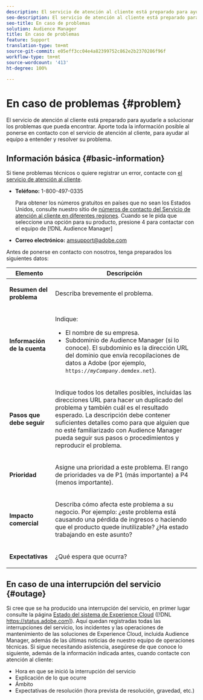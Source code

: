 ```yaml
---
description: El servicio de atención al cliente está preparado para ayudarle a solucionar los problemas que pueda encontrar. Aporte toda la información posible al ponerse en contacto con el servicio de atención al cliente, para ayudar al equipo a entender y resolver su problema.
seo-description: El servicio de atención al cliente está preparado para ayudarle a solucionar los problemas que pueda encontrar. Aporte toda la información posible al ponerse en contacto con el servicio de atención al cliente, para ayudar al equipo a entender y resolver su problema.
seo-title: En caso de problemas
solution: Audience Manager
title: En caso de problemas
feature: Support
translation-type: tm+mt
source-git-commit: e05eff3cc04e4a82399752c862e2b2370286f96f
workflow-type: tm+mt
source-wordcount: '413'
ht-degree: 100%

---
```



# En caso de problemas {#problem}

El servicio de atención al cliente está preparado para ayudarle a solucionar los problemas que pueda encontrar. Aporte toda la información posible al ponerse en contacto con el servicio de atención al cliente, para ayudar al equipo a entender y resolver su problema.

## Información básica {#basic-information}

<!-- 

r_problem.xml

 -->

Si tiene problemas técnicos o quiere registrar un error, contacte con [el servicio de atención al cliente](https://helpx.adobe.com/es/marketing-cloud/contact-support.html).

* **Teléfono:** 1-800-497-0335

   Para obtener los números gratuitos en países que no sean los Estados Unidos, consulte nuestro sitio de [números de contacto del Servicio de atención al cliente en diferentes regiones](https://helpx.adobe.com/es/contact/dma-external/DMACustomeCareRegionalPhoneNumbers.html). Cuando se le pida que seleccione una opción para su producto, presione 4 para contactar con el equipo de [!DNL Audience Manager]

* **Correo electrónico:** amsupport@adobe.com

Antes de ponerse en contacto con nosotros, tenga preparados los siguientes datos:

<table id="table_28E76031E2804265B1A48AB2659F68F0"> 
 <thead> 
  <tr> 
   <th colname="col1" class="entry"> Elemento </th> 
   <th colname="col2" class="entry"> Descripción </th> 
  </tr>
 </thead>
 <tbody> 
  <tr> 
   <td colname="col1"> <p><b>Resumen del problema</b> </p> </td> 
   <td colname="col2"> <p>Describa brevemente el problema. </p> </td> 
  </tr> 
  <tr> 
   <td colname="col1"> <p><b>Información de la cuenta</b> </p> </td> 
   <td colname="col2"> <p>Indique: </p> <p> 
     <ul id="ul_6ACF6EF2165C4041A891FF36D78BBA63"> 
      <li id="li_86573CAAE8454BE6BDF44F9A8281FF95">El nombre de su empresa. </li> 
      <li id="li_8259BB738BA84A13982A8E84BCF56B2A"><span class="keyword"> Subdominio de Audience Manager</span> (si lo conoce). El subdominio es la dirección URL del dominio que envía recopilaciones de datos a <span class="keyword">Adobe</span> (por ejemplo, <code>https://<i>myCompany</i>.demdex.net</code>). </li> 
     </ul> </p> </td> 
  </tr> 
  <tr> 
   <td colname="col1"> <p><b>Pasos que debe seguir</b> </p> </td> 
   <td colname="col2"> <p>Indique todos los detalles posibles, incluidas las direcciones URL para hacer un duplicado del problema y también cuál es el resultado esperado. La descripción debe contener suficientes detalles como para que alguien que no esté familiarizado con <span class="keyword">Audience Manager</span> pueda seguir sus pasos o procedimientos y reproducir el problema. </p> </td> 
  </tr> 
  <tr> 
   <td colname="col1"> <p><b>Prioridad</b> </p> </td> 
   <td colname="col2"> <p>Asigne una prioridad a este problema. El rango de prioridades va de P1 (más importante) a P4 (menos importante). </p> </td> 
  </tr> 
  <tr> 
   <td colname="col1"> <p><b>Impacto comercial</b> </p> </td> 
   <td colname="col2"> <p>Describa cómo afecta este problema a su negocio. Por ejemplo: ¿este problema está causando una pérdida de ingresos o haciendo que el producto quede inutilizable? ¿Ha estado trabajando en este asunto? </p> </td> 
  </tr> 
  <tr> 
   <td colname="col1"> <p><b>Expectativas</b> </p> </td> 
   <td colname="col2"> <p>¿Qué espera que ocurra? </p> </td> 
  </tr> 
 </tbody> 
</table>

## En caso de una interrupción del servicio {#outage}

Si cree que se ha producido una interrupción del servicio, en primer lugar consulte la página [Estado del sistema de Experience Cloud](https://status.adobe.com) ([!DNL https://status.adobe.com]). Aquí quedan registradas todas las interrupciones del servicio, los incidentes y las operaciones de mantenimiento de las soluciones de Experience Cloud, incluida Audience Manager, además de las últimas noticias de nuestro equipo de operaciones técnicas. Si sigue necesitando asistencia, asegúrese de que conoce lo siguiente, además de la información indicada antes, cuando contacte con atención al cliente:

* Hora en que se inició la interrupción del servicio
* Explicación de lo que ocurre
* Ámbito
* Expectativas de resolución (hora prevista de resolución, gravedad, etc.)